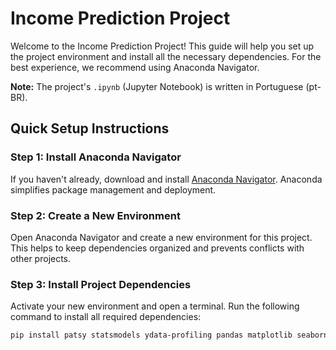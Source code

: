 # Income Prediction Project

Welcome to the Income Prediction Project! This guide will help you set up the project environment and install all the necessary dependencies. For the best experience, we recommend using Anaconda Navigator.

**Note:** The project's `.ipynb` (Jupyter Notebook) is written in Portuguese (pt-BR).

## Quick Setup Instructions

### Step 1: Install Anaconda Navigator

If you haven't already, download and install [Anaconda Navigator](https://www.anaconda.com/products/distribution). Anaconda simplifies package management and deployment.

### Step 2: Create a New Environment

Open Anaconda Navigator and create a new environment for this project. This helps to keep dependencies organized and prevents conflicts with other projects.

### Step 3: Install Project Dependencies

Activate your new environment and open a terminal. Run the following command to install all required dependencies:

```bash
pip install patsy statsmodels ydata-profiling pandas matplotlib seaborn numpy streamlit scikit-learn
